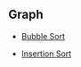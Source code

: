 <a name="graph"></a>

## Graph

- [Bubble Sort](https://github.com/birat21sk/nepactober/blob/main/alorithms/Sorting(python)/bubble_sort.py)

- [Insertion Sort](https://github.com/birat21sk/nepactober/blob/main/alorithms/Sorting(python)/insertion_sort.py)

